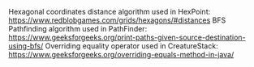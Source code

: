Hexagonal coordinates distance algorithm used in HexPoint: https://www.redblobgames.com/grids/hexagons/#distances
BFS Pathfinding algorithm used in PathFinder: https://www.geeksforgeeks.org/print-paths-given-source-destination-using-bfs/
Overriding equality operator used in CreatureStack: https://www.geeksforgeeks.org/overriding-equals-method-in-java/